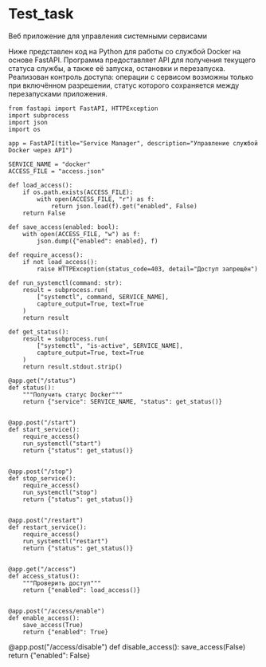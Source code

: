 # Test_task
Веб приложение для управления системными сервисами

Ниже представлен код на Python для работы со службой Docker на основе FastAPI.
Программа предоставляет API для получения текущего статуса службы, а также её запуска, остановки и перезапуска.
Реализован контроль доступа: операции с сервисом возможны только при включённом разрешении, статус которого сохраняется между перезапусками приложения.

    from fastapi import FastAPI, HTTPException
    import subprocess
    import json
    import os
    
    app = FastAPI(title="Service Manager", description="Управление службой Docker через API")
    
    SERVICE_NAME = "docker"
    ACCESS_FILE = "access.json"
    
    def load_access():
        if os.path.exists(ACCESS_FILE):
            with open(ACCESS_FILE, "r") as f:
                return json.load(f).get("enabled", False)
        return False
    
    def save_access(enabled: bool):
        with open(ACCESS_FILE, "w") as f:
            json.dump({"enabled": enabled}, f)
    
    def require_access():
        if not load_access():
            raise HTTPException(status_code=403, detail="Доступ запрещён")
    
    def run_systemctl(command: str):
        result = subprocess.run(
            ["systemctl", command, SERVICE_NAME],
            capture_output=True, text=True
        )
        return result
    
    def get_status():
        result = subprocess.run(
            ["systemctl", "is-active", SERVICE_NAME],
            capture_output=True, text=True
        )
        return result.stdout.strip()
    
    @app.get("/status")
    def status():
        """Получить статус Docker"""
        return {"service": SERVICE_NAME, "status": get_status()}
    
    
    @app.post("/start")
    def start_service():
        require_access()
        run_systemctl("start")
        return {"status": get_status()}
    
    
    @app.post("/stop")
    def stop_service():
        require_access()
        run_systemctl("stop")
        return {"status": get_status()}
    
    
    @app.post("/restart")
    def restart_service():
        require_access()
        run_systemctl("restart")
        return {"status": get_status()}
    
    
    @app.get("/access")
    def access_status():
        """Проверить доступ"""
        return {"enabled": load_access()}
    
    
    @app.post("/access/enable")
    def enable_access():
        save_access(True)
        return {"enabled": True}


@app.post("/access/disable")
def disable_access():
    save_access(False)
    return {"enabled": False}
